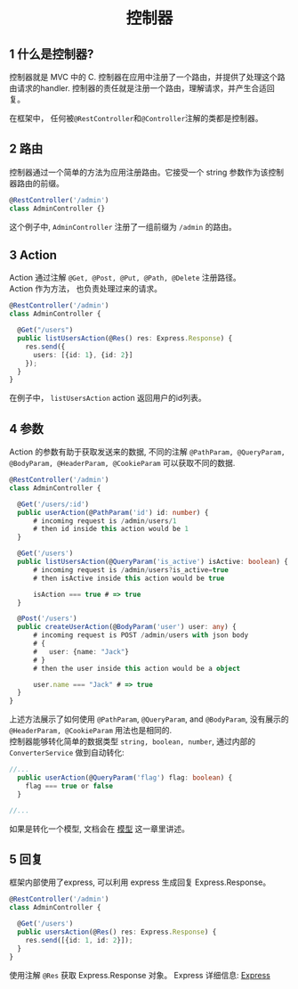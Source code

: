 <h1 align="center">控制器</h1>


## 1 什么是控制器?

控制器就是 MVC 中的 C. 控制器在应用中注册了一个路由，并提供了处理这个路由请求的handler.
控制器的责任就是注册一个路由，理解请求，并产生合适回复。

在框架中， 任何被`@RestController`和`@Controller`注解的类都是控制器。


## 2 路由

控制器通过一个简单的方法为应用注册路由。它接受一个 string 参数作为该控制器路由的前缀。

```typescript
@RestController('/admin')
class AdminController {}
```
这个例子中, `AdminController` 注册了一组前缀为 `/admin` 的路由。


## 3 Action

Action 通过注解 `@Get, @Post, @Put, @Path, @Delete` 注册路径。 <br>
Action 作为方法， 也负责处理过来的请求。

```typescript
@RestController('/admin')
class AdminController {

  @Get("/users")
  public listUsersAction(@Res() res: Express.Response) {
    res.send({
      users: [{id: 1}, {id: 2}]
    });
  }
}
```
在例子中， `listUsersAction` action 返回用户的id列表。

## 4 参数

Action 的参数有助于获取发送来的数据,
不同的注解 `@PathParam, @QueryParam, @BodyParam, @HeaderParam, @CookieParam` 可以获取不同的数据.

```typescript
@RestController('/admin')
class AdminController {

  @Get('/users/:id')
  public userAction(@PathParam('id') id: number) {
      # incoming request is /admin/users/1
      # then id inside this action would be 1
  }

  @Get('/users')
  public listUsersAction(@QueryParam('is_active') isActive: boolean) {
      # incoming request is /admin/users?is_active=true
      # then isActive inside this action would be true

      isAction === true # => true
  }

  @Post('/users')
  public createUserAction(@BodyParam('user') user: any) {
      # incoming request is POST /admin/users with json body
      # {
      #   user: {name: "Jack"}
      # }
      # then the user inside this action would be a object

      user.name === "Jack" # => true
  }
}
```
上述方法展示了如何使用 `@PathParam`, `@QueryParam`, and `@BodyParam`,
没有展示的 `@HeaderParam, @CookieParam` 用法也是相同的. <br>
控制器能够转化简单的数据类型 `string, boolean, number`, 通过内部的 `ConverterService` 做到自动转化:

```typescript
//...
  public userAction(@QueryParam('flag') flag: boolean) {
    flag === true or false
  }

//...

```

如果是转化一个模型, 文档会在 [模型](zh-cn/model.md) 这一章里讲述。

## 5 回复
框架内部使用了express, 可以利用 express 生成回复 Express.Response。

```typescript
@RestController('/admin')
class AdminController {

  @Get('/users')
  public usersAction(@Res() res: Express.Response) {
    res.send([{id: 1, id: 2}]);
  }
}
```
使用注解 `@Res` 获取 Express.Response 对象。
Express 详细信息: [Express](https://expressjs.com/en/4x/api.html#res)





